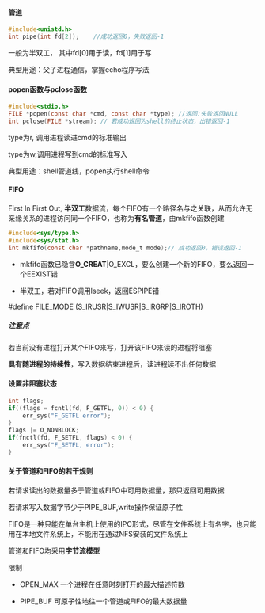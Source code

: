 

#### 管道

```C
#include<unistd.h>
int pipe(int fd[2]);	//成功返回0，失败返回-1
```

一般为半双工， 其中fd[0]用于读，fd[1]用于写

典型用途：父子进程通信，掌握echo程序写法

#### popen函数与pclose函数

```C
#include<stdio.h>
FILE *popen(const char *cmd, const char *type); //返回:失败返回NULL
int pclose(FILE *stream); // 若成功返回为shell的终止状态，出错返回-1
```

type为r, 调用进程读进cmd的标准输出

type为w,调用进程写到cmd的标准写入

典型用途：shell管道线，popen执行shell命令

#### FIFO

First In First Out, **半双工**数据流，每个FIFO有一个路径名与之关联，从而允许无亲缘关系的进程访问同一个FIFO，也称为**有名管道**，由mkfifo函数创建

```C
#include<sys/type.h>
#include<sys/stat.h>
int mkfifo(const char *pathname,mode_t mode);// 成功返回0，错误返回-1
```

* mkfifo函数已隐含**O_CREAT**|O_EXCL，要么创建一个新的FIFO，要么返回一个EEXIST错

* 半双工，若对FIFO调用lseek，返回ESPIPE错

#define FILE_MODE (S_IRUSR|S_IWUSR|S_IRGRP|S_IROTH)

##### 注意点

若当前没有进程打开某个FIFO来写，打开该FIFO来读的进程将阻塞

**具有随进程的持续性**，写入数据结束进程后，读进程读不出任何数据

#### 设置非阻塞状态

```C
int flags;
if((flags = fcntl(fd, F_GETFL, 0)) < 0) {
	err_sys("F_GETFL error");
}
flags |= O_NONBLOCK;
if(fnctl(fd, F_SETFL, flags) < 0) {
	err_sys("F_SETFL, error");
}
```

#### 关于管道和FIFO的若干规则

若请求读出的数据量多于管道或FIFO中可用数据量，那只返回可用数据

若请求写入数据字节少于PIPE_BUF,write操作保证原子性

FIFO是一种只能在单台主机上使用的IPC形式，尽管在文件系统上有名字，也只能用在本地文件系统上，不能用在通过NFS安装的文件系统上

管道和FIFO均采用**字节流模型**

限制

* OPEN_MAX 一个进程在任意时刻打开的最大描述符数

* PIPE_BUF 可原子性地往一个管道或FIFO的最大数据量



































































